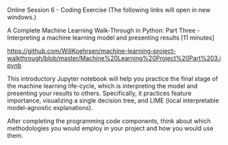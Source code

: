 Online Session 6 - Coding Exercise
(The following links will open in new windows.)

A Complete Machine Learning Walk-Through in Python: Part Three - Interpreting a machine learning model and presenting results [11 minutes]

https://github.com/WillKoehrsen/machine-learning-project-walkthrough/blob/master/Machine%20Learning%20Project%20Part%203.ipynb

This introductory Jupyter notebook will help you practice the final stage of the machine learning life-cycle, which is interpreting the model and presenting your results to others. Specifically, it practices feature importance, visualizing a single decision tree, and LIME (local interpretable model-agnostic explanations).

After completing the programming code components, think about which methodologies you would employ in your project and how you would use them.